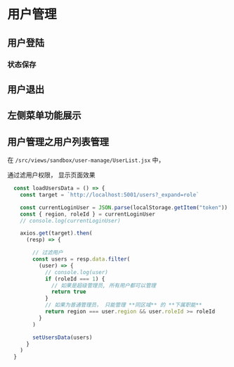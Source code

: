# 用户管理

## 用户登陆

### 状态保存

## 用户退出

## 左侧菜单功能展示

## 用户管理之用户列表管理

在 `/src/views/sandbox/user-manage/UserList.jsx` 中， 

通过滤用户权限， 显示页面效果

```jsx
  const loadUsersData = () => {
    const target = `http://localhost:5001/users?_expand=role`

    const currentLoginUser = JSON.parse(localStorage.getItem("token"))
    const { region, roleId } = currentLoginUser
    // console.log(currentLoginUser)

    axios.get(target).then(
      (resp) => {

        // 过滤用户
        const users = resp.data.filter(
          (user) => {
            // console.log(user)
            if (roleId === 1) {
              // 如果是超级管理员, 所有用户都可以管理
              return true
            }
            // 如果为普通管理员， 只能管理 **同区域** 的 **下属职能**
            return region === user.region && user.roleId >= roleId
          }
        )

        setUsersData(users)
      }
    )
  }
```
